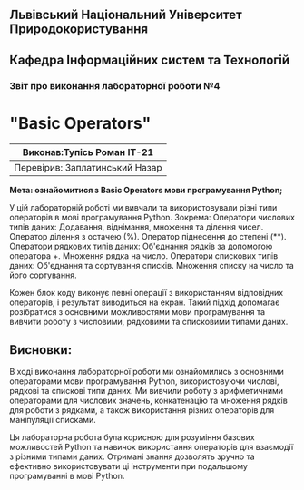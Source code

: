 ## Львівський Національний Університет Природокористування
## Кафедра Інформаційних систем та Технологій



### Звіт про виконання лабораторної роботи №4
# "Basic Operators"



| Виконав:Тупісь Роман ІТ-21 |
|----------------------------------------------|
| Перевірив: Заплатинський Назар              |




**Мета: ознайомитися з Basic Operators мови програмування Python;**

У цій лабораторній роботі ми вивчали та використовували різні типи операторів в мові програмування Python.
 Зокрема: Оператори числових типів даних: 
    Додавання, віднімання, множення та ділення чисел.
    Оператор ділення з остачею (%). 
    Оператор піднесення до степені (**). 
Оператори рядкових типів даних: 
    Об'єднання рядків за допомогою оператора +. 
    Множення рядка на число. 
Оператори спискових типів даних: 
    Об'єднання та сортування списків. 
    Множення списку на число та його сортування. 


 Кожен блок коду виконує певні операції з використанням відповідних операторів, і результат виводиться на екран. Такий підхід допомагає розібратися з основними можливостями мови програмування та вивчити роботу з числовими, рядковими та списковими типами даних.


## Висновки: 

В ході виконання лабораторної роботи ми ознайомились з основними операторами мови програмування Python, використовуючи числові, рядкові та спискові типи даних. Ми вивчили роботу з арифметичними операторами для числових значень, конкатенацію та множення рядків для роботи з рядками, а також використання різних операторів для маніпуляції списками.

Ця лабораторна робота була корисною для розуміння базових можливостей Python та навичок використання операторів для взаємодії з різними типами даних. Отримані знання дозволять зручно та ефективно використовувати ці інструменти при подальшому програмуванні в мові Python.